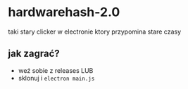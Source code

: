 # hardwarehash-2.0

taki stary clicker w electronie ktory przypomina stare czasy

## jak zagrać?
* weź sobie z releases
LUB
* sklonuj i `electron main.js`
